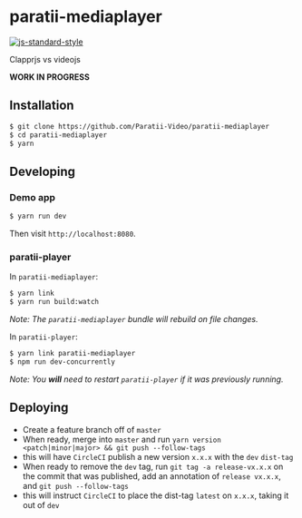 # paratii-mediaplayer


[![js-standard-style](https://cdn.rawgit.com/feross/standard/master/badge.svg)](https://github.com/feross/standard)

Clapprjs vs videojs

**WORK IN PROGRESS**


## Installation


```bash
$ git clone https://github.com/Paratii-Video/paratii-mediaplayer
$ cd paratii-mediaplayer
$ yarn
```

## Developing

### Demo app

```bash
$ yarn run dev
```

Then visit `http://localhost:8080`.

### paratii-player

In `paratii-mediaplayer`:

```bash
$ yarn link
$ yarn run build:watch 
```
_Note: The `paratii-mediaplayer` bundle will rebuild on file changes._

In `paratii-player`:

```bash
$ yarn link paratii-mediaplayer
$ npm run dev-concurrently
```

_Note: You **will** need to restart `paratii-player` if it was previously running._

## Deploying


- Create a feature branch off of `master`
- When ready, merge into `master` and run ```yarn version <patch|minor|major> && git push --follow-tags```
 - this will have `CircleCI` publish a new version `x.x.x` with the `dev` `dist-tag`
- When ready to remove the `dev` tag, run `git tag -a release-vx.x.x` on the commit that was published, add an annotation of `release vx.x.x`, and `git push --follow-tags`
 - this will instruct `CircleCI` to place the dist-tag `latest` on `x.x.x`, taking it out of `dev`
